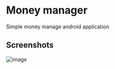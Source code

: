 # Money manager

Simple money manage android application

## Screenshots
![image](https://github.com/AnnaKachmasheva/money_manager/assets/87754681/d13c8d68-1870-41db-b861-e7b68fc58a54)

